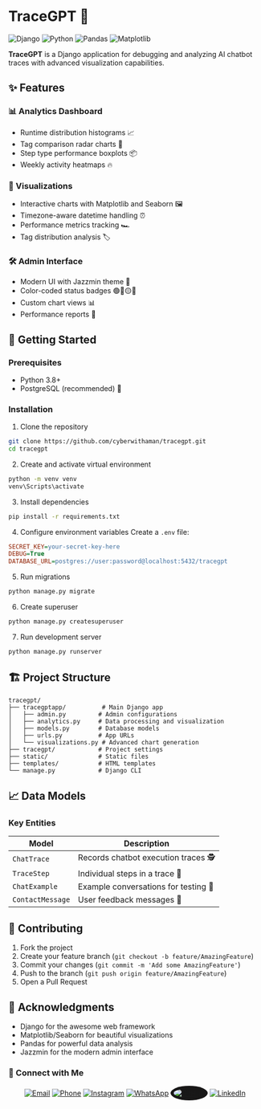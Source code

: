 # TraceGPT 🚀

![Django](https://img.shields.io/badge/Django-092E20?style=for-the-badge&logo=django&logoColor=white)
![Python](https://img.shields.io/badge/Python-3776AB?style=for-the-badge&logo=python&logoColor=white)
![Pandas](https://img.shields.io/badge/Pandas-2C2D72?style=for-the-badge&logo=pandas&logoColor=white)
![Matplotlib](https://img.shields.io/badge/Matplotlib-%23ffffff.svg?style=for-the-badge&logo=Matplotlib&logoColor=black)

**TraceGPT** is a Django application for debugging and analyzing AI chatbot traces with advanced visualization capabilities.

## ✨ Features

### 📊 Analytics Dashboard
- Runtime distribution histograms 📈
- Tag comparison radar charts 🎯
- Step type performance boxplots 📦
- Weekly activity heatmaps 🔥

### 🎨 Visualizations
- Interactive charts with Matplotlib and Seaborn 🖼️
- Timezone-aware datetime handling ⏰
- Performance metrics tracking 🏎️
- Tag distribution analysis 🏷️

### 🛠️ Admin Interface
- Modern UI with Jazzmin theme 💅
- Color-coded status badges 🟢🔴🟡🔵
- Custom chart views 📊
- Performance reports 📄

## 🚀 Getting Started

### Prerequisites
- Python 3.8+
- PostgreSQL (recommended) 🐘

### Installation
1. Clone the repository
```bash
git clone https://github.com/cyberwithaman/tracegpt.git
cd tracegpt
```

2. Create and activate virtual environment
```bash
python -m venv venv
venv\Scripts\activate
```

3. Install dependencies
```bash
pip install -r requirements.txt
```

4. Configure environment variables
Create a `.env` file:
```ini
SECRET_KEY=your-secret-key-here
DEBUG=True
DATABASE_URL=postgres://user:password@localhost:5432/tracegpt
```

5. Run migrations
```bash
python manage.py migrate
```

6. Create superuser
```bash
python manage.py createsuperuser
```

7. Run development server
```bash
python manage.py runserver
```

## 🏗️ Project Structure

```
tracegpt/
├── tracegptapp/          # Main Django app
│   ├── admin.py         # Admin configurations
│   ├── analytics.py     # Data processing and visualization
│   ├── models.py        # Database models
│   ├── urls.py          # App URLs
│   └── visualizations.py # Advanced chart generation
├── tracegpt/            # Project settings
├── static/              # Static files
├── templates/           # HTML templates
└── manage.py            # Django CLI
```

## 📈 Data Models

### Key Entities

| Model | Description |
|-------|-------------|
| `ChatTrace` | Records chatbot execution traces 🕵️ |
| `TraceStep` | Individual steps in a trace 👣 |
| `ChatExample` | Example conversations for testing 📝 |
| `ContactMessage` | User feedback messages 💬 |

## 🤝 Contributing

1. Fork the project
2. Create your feature branch (`git checkout -b feature/AmazingFeature`)
3. Commit your changes (`git commit -m 'Add some AmazingFeature'`)
4. Push to the branch (`git push origin feature/AmazingFeature`)
5. Open a Pull Request

## 🙏 Acknowledgments

- Django for the awesome web framework
- Matplotlib/Seaborn for beautiful visualizations
- Pandas for powerful data analysis
- Jazzmin for the modern admin interface 

### 🔗 Connect with Me 
 
<p align="center">
  <a href="mailto:amananiloffical@gmail.com"><img src="https://img.icons8.com/color/48/000000/gmail-new.png" alt="Email"/></a>
  <a href="tel:+917892939127"><img src="https://img.icons8.com/color/48/000000/phone.png" alt="Phone"/></a>
  <a href="https://www.instagram.com/cyberwithaman"><img src="https://img.icons8.com/color/48/000000/instagram-new.png" alt="Instagram"/></a>
  <a href="https://wa.me/+917892939127"><img src="https://img.icons8.com/color/48/000000/whatsapp--v1.png" alt="WhatsApp"/></a>
  <a href="https://github.com/cyberwithaman"><img src="https://img.icons8.com/ios-filled/48/ffffff/github.png" style="background-color:#181717; border-radius:50%; padding:6px;" alt="GitHub"/></a>
  <a href="https://www.linkedin.com/in/cyberwithaman"><img src="https://img.icons8.com/color/48/000000/linkedin.png" alt="LinkedIn"/></a>
</p>
